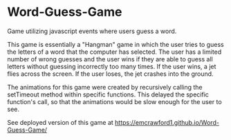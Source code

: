 # Word-Guess-Game
Game utilizing javascript events where users guess a word.

This game is essentially a "Hangman" game in which the user tries to guess the letters of a word that the computer has selected.  The user has a limited number of wrong guesses and the user wins if they are able to guess all letters without guessing incorrectly too many times.  If the user wins, a jet flies across the screen.  If the user loses, the jet crashes into the ground.

The animations for this game were created by recursively calling the setTimeout method within specific functions.  This delayed the specific function's call, so that the animations would be slow enough for the user to see.  


See deployed version of this game at https://emcrawford1.github.io/Word-Guess-Game/
